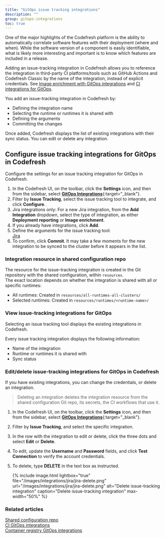 ```yaml
---
title: "GitOps issue tracking integrations"
description: ""
group: gitops-integrations
toc: true
---
```


One of the major highlights of the Codefresh platform is the ability to automatically correlate 
software features with their deployment (where and when). While the software version of a component is easily identifiable, what is likely more interesting and important is to know which features are included in a release.

Adding an issue-tracking integration in Codefresh allows you to reference the integration in third-party CI platforms/tools such as GitHub Actions and Codefresh Classic by the name of the integration, instead of explicit credentials. See [Image enrichment with GitOps integrations]({{site.baseurl}}/docs/gitops-integrations/image-enrichment-overview/) and [CI integrations for GitOps]({{site.baseurl}}/docs/gitops-integrations/ci-integrations/).

You add an issue-tracking integration in Codefresh by:
* Defining the integration name 
* Selecting the runtime or runtimes it is shared with
* Defining the arguments
* Committing the changes

Once added, Codefresh displays the list of existing integrations with their sync status. You can edit or delete any integration. 

##  Configure issue tracking integrations for GitOps in Codefresh
Configure the settings for an issue tracking integration for GitOps in Codefresh.

1. In the Codefresh UI, on the toolbar, click the **Settings** icon, and then from the sidebar, select [**GitOps Integrations**](https://g.codefresh.io/2.0/account-settings/integrations){:target="\_blank"}. 
1. Filter by **Issue Tracking**, select the issue tracking tool to integrate, and click **Configure**.
1. Jira integrations only: For a new Jira integration, from the **Add Integration** dropdown, select the type of integration, as either **Deployment reporting** or **Image enrichment**.
1. If you already have integrations, click **Add**.
1. Define the arguments for the issue tracking tool:  
  [Jira]({{site.baseurl}}/docs/gitops-integrations/issue-tracking/jira/)   
1. To confirm, click **Commit**.
  It may take a few moments for the new integration to be synced to the cluster before it appears in the list.

### Integration resource in shared configuration repo
The resource for the issue-tracking integration is created in the Git repository with the shared configuration, within `resources`.  
The exact location depends on whether the integration is shared with all or specific runtimes:  
* All runtimes: Created in `resources/all-runtimes-all-clusters/`
* Selected runtimes: Created in `resources/runtimes/<runtime-name>/`

### View issue-tracking integrations for GitOps
Selecting an issue tracking tool displays the existing integrations in Codefresh.  


Every issue tracking integration displays the following information:
* Name of the integration
* Runtime or runtimes it is shared with
* Sync status

### Edit/delete issue-tracking integrations for GitOps in Codefresh
If you have existing integrations, you can change the credentials, or delete an integration.
>Deleting an integration deletes the integration resource from the shared configuration Git repo, its secrets, the CI workflows that 
use it. 

1. In the Codefresh UI, on the toolbar, click the **Settings** icon, and then from the sidebar, select [**GitOps Integrations**](https://g.codefresh.io/2.0/account-settings/integrations){:target="\_blank"}. 
1. Filter by **Issue Tracking**, and select the specific integration.
1. In the row with the integration to edit or delete, click the three dots and select **Edit** or **Delete**.
1. To edit, update the **Username** and **Password** fields, and click **Test Connection** to verify the account credentials.
1. To delete, type **DELETE** in the text box as instructed.

    {% include 
   image.html 
   lightbox="true" 
   file="/images/integrations/jira/jira-delete.png" 
   url="/images/integrations/jira/jira-delete.png" 
   alt="Delete issue-tracking integration" 
   caption="Delete issue-tracking integration"
   max-width="50%" 
   %}

### Related articles
[Shared configuration repo]({{site.baseurl}}/docs/reference/shared-configuration/)  
[CI GitOps integrations]({{site.baseurl}}/docs/gitops-integrations/ci-integrations/)  
[Container registry GitOps integrations]({{site.baseurl}}/docs/gitops-integrations/container-registries/)  

